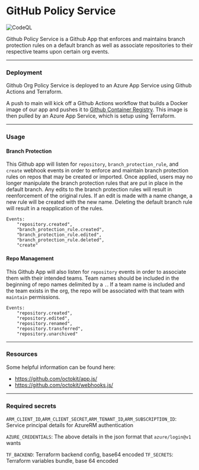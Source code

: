 # GitHub Policy Service

![CodeQL](https://github.com/liatrio-enterprise/github-policy-service/actions/workflows/codeql-analysis.yml/badge.svg)

Github Policy Service is a Github App that enforces and maintains branch protection rules on a default branch as well as associate repositories to their respective teams upon certain org events.

---

### Deployment

Github Org Policy Service is deployed to an Azure App Service using Github Actions and Terraform.

A push to main will kick off a Github Actions workflow that builds a Docker image of our app and pushes it to [Github Container Registry](https://docs.github.com/en/packages/working-with-a-github-packages-registry/working-with-the-container-registry). This image is then pulled by an Azure App Service, which is setup using Terraform.

---

### Usage
#### Branch Protection

This Github app will listen for `repository`, `branch_protection_rule`, and `create` webhook events in order to enforce and maintain branch protection rules on repos that may be created or imported. Once applied, users may no longer manipulate the branch protection rules that are put in place in the default branch. Any edits to the branch protection rules will result in reenforcement of the original rules. If an edit is made with a name change, a new rule will be created with the new name. Deleting the default branch rule will result in a reapplication of the rules.
```
Events:
    "repository.created",
    "branch_protection_rule.created",
    "branch_protection_rule.edited",
    "branch_protection_rule.deleted",
    "create"
```

#### Repo Management

This Github App will also listen for `repository` events in order to associate them with their intended teams. Team names should be included in the beginning of repo names delimited by a `.`. If a team name is included and the team exists in the org, the repo will be associated with that team with `maintain` permissions. 

```
Events:
    "repository.created",
    "repository.edited",
    "repository.renamed",
    "repository.transferred",
    "repository.unarchived"
```

---

### Resources

Some helpful information can be found here:
- https://github.com/octokit/app.js/
- https://github.com/octokit/webhooks.js/

---

### Required secrets

`ARM_CLIENT_ID`,`ARM_CLIENT_SECRET`,`ARM_TENANT_ID`,`ARM_SUBSCRIPTION_ID`: Service principal details for AzureRM authentication

`AZURE_CREDENTIALS`: The above details in the json format that `azure/login@v1` wants 

`TF_BACKEND`: Terraform backend config, base64 encoded
`TF_SECRETS`: Terraform variables bundle, base 64 encoded
